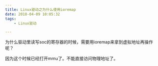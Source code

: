 ```yaml
---
title: Linux驱动之为什么使用ioremap
date: 2018-04-09 10:05:32
tags:
	- Linux驱动

---
```




为什么驱动里读写soc的寄存器的时候，需要用ioremap来拿到虚拟地址再操作呢？

因为这个时候已经打开mmu了。不能直接访问物理地址了。

